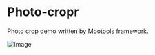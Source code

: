 Photo-cropr
===========

Photo crop demo written by Mootools framework.

![image](https://raw.githubusercontent.com/Baogaitou/Photo-cropr/demo.png)